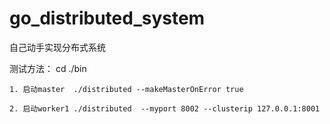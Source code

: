 # go_distributed_system
自己动手实现分布式系统

测试方法：
    cd ./bin

    1. 启动master  ./distributed --makeMasterOnError true
    
    2. 启动worker1 ./distributed  --myport 8002 --clusterip 127.0.0.1:8001
